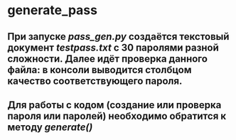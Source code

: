 # generate_pass
## При запуске _pass_gen.py_ создаётся текстовый документ _testpass.txt_ с 30 паролями разной сложности. Далее идёт проверка данного файла: в консоли выводится столбцом качество соответствующего пароля.

## Для работы с кодом (создание или проверка пароля или паролей) необходимо обратится к методу _generate()_
